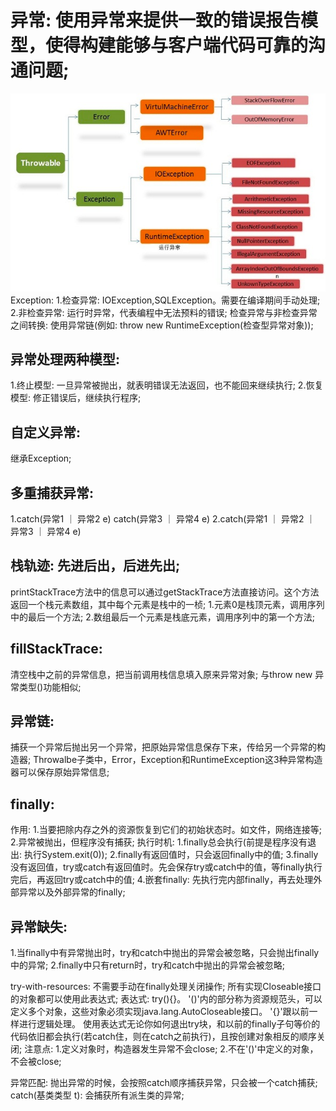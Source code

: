 # 异常: 使用异常来提供一致的错误报告模型，使得构建能够与客户端代码可靠的沟通问题;  
![img.png](img.png)  
Exception: 
    1.检查异常: IOException,SQLException。需要在编译期间手动处理;
    2.非检查异常: 运行时异常，代表编程中无法预料的错误;
检查异常与非检查异常之间转换: 使用异常链(例如: throw new RuntimeException(检查型异常对象));
    
## 异常处理两种模型:
1.终止模型:
    一旦异常被抛出，就表明错误无法返回，也不能回来继续执行;
2.恢复模型:
    修正错误后，继续执行程序;

## 自定义异常:
继承Exception;

## 多重捕获异常:
1.catch(异常1 ｜ 异常2 e)
  catch(异常3 ｜ 异常4 e)
2.catch(异常1 ｜ 异常2 ｜ 异常3 ｜ 异常4 e)

## 栈轨迹: 先进后出，后进先出;
printStackTrace方法中的信息可以通过getStackTrace方法直接访问。这个方法返回一个栈元素数组，其中每个元素是栈中的一桢;
1.元素0是栈顶元素，调用序列中的最后一个方法;
2.数组最后一个元素是栈底元素，调用序列中的第一个方法;

## fillStackTrace:
清空栈中之前的异常信息，把当前调用栈信息填入原来异常对象;
与throw new 异常类型()功能相似;

## 异常链:
捕获一个异常后抛出另一个异常，把原始异常信息保存下来，传给另一个异常的构造器;
Throwalbe子类中，Error，Exception和RuntimeException这3种异常构造器可以保存原始异常信息;

## finally: 
作用:
    1.当要把除内存之外的资源恢复到它们的初始状态时。如文件，网络连接等;
    2.异常被抛出，但程序没有捕获;
执行时机:
    1.finally总会执行(前提是程序没有退出: 执行System.exit(0));
    2.finally有返回值时，只会返回finally中的值; 
    3.finally没有返回值，try或catch有返回值时。先会保存try或catch中的值，等finally执行完后，再返回try或catch中的值;
    4.嵌套finally: 先执行完内部finally，再去处理外部异常以及外部异常的finally;
## 异常缺失:
1.当finally中有异常抛出时，try和catch中抛出的异常会被忽略，只会抛出finally中的异常;
2.finally中只有return时，try和catch中抛出的异常会被忽略;

try-with-resources: 不需要手动在finally处理关闭操作; 
    所有实现Closeable接口的对象都可以使用此表达式;
    表达式: try(){}。 '()'内的部分称为资源规范头，可以定义多个对象，这些对象必须实现java.lang.AutoCloseable接口。
    '{}'跟以前一样进行逻辑处理。
    使用表达式无论你如何退出try块，和以前的finally子句等价的代码依旧都会执行(若catch住，则在catch之前执行)，且按创建对象相反的顺序关闭;
    注意点:
        1.定义对象时，构造器发生异常不会close;
        2.不在'()'中定义的对象，不会被close;

异常匹配:
    抛出异常的时候，会按照catch顺序捕获异常，只会被一个catch捕获;
    catch(基类类型 t): 会捕获所有派生类的异常;




